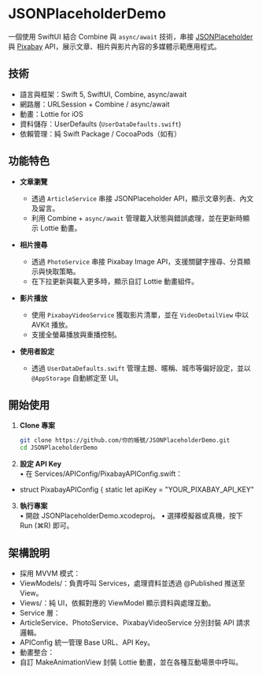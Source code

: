 # JSONPlaceholderDemo
一個使用 SwiftUI 結合 Combine 與 `async/await` 技術，串接 [JSONPlaceholder](https://jsonplaceholder.typicode.com/) 與 [Pixabay](https://pixabay.com/) API，展示文章、相片與影片內容的多媒體示範應用程式。

## 技術
- 語言與框架：Swift 5, SwiftUI, Combine, async/await  
- 網路層：URLSession + Combine / async/await  
- 動畫：Lottie for iOS  
- 資料儲存：UserDefaults (`UserDataDefaults.swift`)  
- 依賴管理：純 Swift Package / CocoaPods（如有）  

## 功能特色
- **文章瀏覽**  
  - 透過 `ArticleService` 串接 JSONPlaceholder API，顯示文章列表、內文及留言。  
  - 利用 Combine + `async/await` 管理載入狀態與錯誤處理，並在更新時顯示 Lottie 動畫。  

- **相片搜尋**  
  - 透過 `PhotoService` 串接 Pixabay Image API，支援關鍵字搜尋、分頁顯示與快取策略。  
  - 在下拉更新與載入更多時，顯示自訂 Lottie 動畫組件。  

- **影片播放**  
  - 使用 `PixabayVideoService` 獲取影片清單，並在 `VideoDetailView` 中以 AVKit 播放。  
  - 支援全螢幕播放與重播控制。  

- **使用者設定**  
  - 透過 `UserDataDefaults.swift` 管理主題、暱稱、城市等偏好設定，並以 `@AppStorage` 自動綁定至 UI。  

## 開始使用
1. **Clone 專案**  
   ```bash
   git clone https://github.com/你的帳號/JSONPlaceholderDemo.git
   cd JSONPlaceholderDemo
2.	**設定 API Key**  
	•	在 Services/APIConfig/PixabayAPIConfig.swift：
  - struct PixabayAPIConfig {
    static let apiKey = "YOUR_PIXABAY_API_KEY"
3.	**執行專案**  
	•	開啟 JSONPlaceholderDemo.xcodeproj。
	•	選擇模擬器或真機，按下 Run (⌘R) 即可。

## 架構說明
- 採用 MVVM 模式：
- ViewModels/：負責呼叫 Services，處理資料並透過 @Published 推送至 View。
- Views/：純 UI，依賴對應的 ViewModel 顯示資料與處理互動。
- Service 層：
- ArticleService、PhotoService、PixabayVideoService 分別封裝 API 請求邏輯。
- APIConfig 統一管理 Base URL、API Key。
- 動畫整合：
- 自訂 MakeAnimationView 封裝 Lottie 動畫，並在各種互動場景中呼叫。
